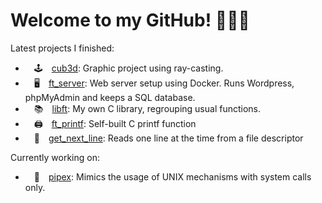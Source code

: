 # Welcome to my GitHub! 🙋🏼‍♀️

Latest projects I finished:
-  🕹 [cub3d](https://github.com/mariadaan/cub3d): Graphic project using ray-casting.
-  🖥 [ft_server](https://github.com/mariadaan/ft_server): Web server setup using Docker. Runs Wordpress, phpMyAdmin and keeps a SQL database.
-  📚 [libft](https://github.com/mariadaan/libft): My own C library, regrouping usual functions.
-  🖨 [ft_printf](https://github.com/mariadaan/ft_printf): Self-built C printf function
-  📄 [get_next_line](https://github.com/mariadaan/get_next_line): Reads one line at the time from a file descriptor

Currently working on:
-  🍴 [pipex](https://github.com/mariadaan/pipex): Mimics the usage of UNIX mechanisms with system calls only.

<!-- <p>&nbsp;<img align="center" src="https://github-readme-stats.vercel.app/api?username=mariadaan&show_icons=true&locale=en" alt="mariadaan" /></p> -->